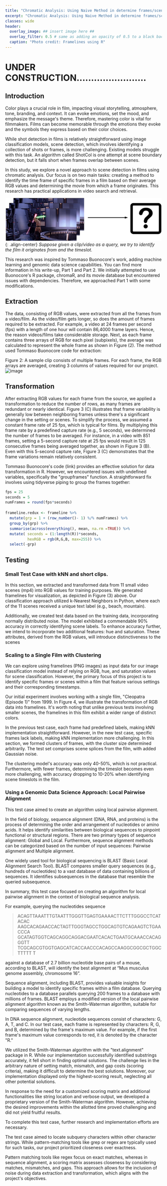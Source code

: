 ```yaml
---
title: "Chromatic Analysis: Using Naive Method in determine frames/scenes"
excerpt: "Chromatic Analysis: Using Naive Method in determine frames/scenes"
classes: wide
header:
  overlay_image: ## insert image here ##
  overlay_filter: 0.5 # same as adding an opacity of 0.5 to a black background
  caption: "Photo credit: Framelines using R"
---
```


# UNDER CONSTRUCTION........................
## Introduction
Color plays a crucial role in film, impacting visual storytelling, atmosphere, tone, branding, and context. It can evoke emotions, set the mood, and emphasize the message's theme. Therefore, mastering color is vital for filmmakers. Films can become memorable through the emotions they evoke and the symbols they express based on their color choices.

While shot detection in films is relatively straightforward using image classification models, scene detection, which involves identifying a collection of shots or frames, is more challenging. Existing models struggle with this task. An algorithm called ShotCol is one attempt at scene boundary detection, but it falls short when frames overlap between scenes.

In this study, we explore a novel approach to scene detection in films using chromatic analysis. Our focus is on two main tasks: creating a method to identify the time frame of specific frames in a film based on their average RGB values and determining the movie from which a frame originates. This research has practical applications in video search and retrieval.

![image](/assets/images/chromaAnalysis/Picture1.png){: .align-center}
*Suppose given a clip/video as a query, we try to identify the film it originates from and the timeslot.*


This research was inspired by Tommaso Buonocore's work, adding machine learning and genomic data science capabilities. You can find more information in his write-up, Part 1 and Part 2. We initially attempted to use Buonocore's R package, chromaR, and its movie database but encountered issues with dependencies. Therefore, we approached Part 1 with some modifications.



## Extraction  

The data, consisting of RGB values, were extracted from all the frames from a
video/film. As the video/film gets longer, so does the amount of frames required to be extracted.
For example, a video at 24 frames per second (fps) with a length of one hour will contain
86,4000 frame layers. Hence, the reason videos/films take considerable storage. Next, as each
frame contains three arrays of RGB for each pixel (subpixels), the average was calculated to
represent the whole frame as shown in Figure (2). The method used Tommaso Buonocore code for extraction:

<script src="https://gist.github.com/detsutut/5c252a4c9b62a7073a1b2c949e6e1acd.js"></script>

Figure 2: A sample clip consists of multiple frames. For each frame, the RGB arrays are averaged, creating 3 columns of values required for our project.
![image](https://github.com/JustinGausin/JustinGausin.github.io/assets/48871396/64be68ec-c057-4ca9-9085-8ce10b7459f0)


## Transformation  
After extracting RGB values for each frame from the source, we applied a transformation to reduce the number of rows, as many frames are redundant or nearly identical. Figure 3 (C) illustrates that frame variability is generally low between neighboring frames unless there's a significant change in the setting or scenes. To simplify the process, we assumed a constant frame rate of 25 fps, which is typical for films. By multiplying this frame rate by a predefined capture rate (e.g., 5 seconds), we determined the number of frames to be averaged. For instance, in a video with 851 frames, setting a 5-second capture rate at 25 fps would result in 125 consecutive frames being averaged together, as shown in Figure 3 (B). Even with this 5-second capture rate, Figure 3 (C) demonstrates that the frame variations remain relatively consistent.

Tommaso Buonocore's code (link) provides an effective solution for data transformation in R. However, we encountered issues with undefined variables, specifically the "groupframes" function. A straightforward fix involves using tidyverse piping to group the frames together:

``` R
fps = 25                
seconds = 5
numFrames = round(fps*seconds)
 
frameline.redux <- frameline %>%
  mutate(grp = 1 + (row_number()- 1) %/% numFrames) %>%
  group_by(grp) %>%
  summarise(across(everything(), mean, na.rm =TRUE)) %>% 
  mutate( seconds = (1:length(R))*seconds,
          hexRGB = rgb(R,G,B, max=255)) %>%
  select(-grp)

```

## Testing  

### Small Test Case with kNN and short clips.  

In this section, we extracted and transformed data from 11 small video scenes (mp4) into RGB values for training purposes. We generated framelines for visualization, as depicted in Figure (3) above. Our classification approach utilized k-Nearest Neighbors in Python, where each of the 11 scenes received a unique text label (e.g., beach, mountain).

Additionally, we created test data based on the training data, incorporating normally distributed noise. The model exhibited a commendable 90% accuracy in correctly identifying scene labels. To enhance accuracy further, we intend to incorporate two additional features: hue and saturation. These attributes, derived from the RGB values, will introduce distinctiveness to the scenes


### Scaling to a Single Film with Clustering  
We can explore using framelines (PNG images) as input data for our image classification model instead of relying on RGB, hue, and saturation values for scene classification. However, the primary focus of this project is to identify specific frames or scenes within a film that feature various settings and their corresponding timestamps.

Our initial experiment involves working with a single film, "Cleopatra (Episode 1)" from 1999. In Figure 4, we illustrate the transformation of RGB data into framelines. It's worth noting that unlike previous tests involving smaller scenes, the framelines in this film exhibit a wider range of distinct colors. 


In the previous test case, each frame had predefined labels, making kNN implementation straightforward. However, in the new test case, specific frames lack labels, making kNN implementation more challenging. In this section, we formed clusters of frames, with the cluster size determined arbitrarily. The test set comprises scene splices from the film, with added Gaussian noise.

The clustering model's accuracy was only 40-50%, which is not practical. Furthermore, with fewer frames, determining the timeslot becomes even more challenging, with accuracy dropping to 10-20% when identifying scene timeslots in the film.

### Using a Genomic Data Science Approach: Local Pairwise Alignment  

This test case aimed to create an algorithm using local pairwise alignment.

In the field of biology, sequence alignment (DNA, RNA, and proteins) is the process of determining the order and arrangement of nucleotides or amino acids. It helps identify similarities between biological sequences to pinpoint functional or structural regions. There are two primary types of sequence alignment: Global and Local. Furthermore, sequence alignment methods can be categorized based on the number of input sequences: Pairwise alignment and Multiple alignment.

One widely used tool for biological sequencing is BLAST (Basic Local Alignment Search Tool). BLAST compares smaller query sequences (e.g., hundreds of nucleotides) to a vast database of data containing billions of sequences. It identifies subsequences in the database that resemble the queried subsequence.

In summary, this test case focused on creating an algorithm for local pairwise alignment in the context of biological sequence analysis.

For example, querying the nucleotides sequence

> ACAGTTAAATTTGTAATTTGGGTTGAGTGAAAACTTCTTTGGGCCTCATACAC
AAGCACAGAACCACTAGTTGGGTAGCCTGGCAGTGTCAGAAGTCTGAACCCA
GCATAGTGGTCAGCAGGCAGGACGAATCACACTGAATGCAAACCACAGGGTT
TCGCAGCGTGGTGAGCATCACCAACCCACAGCCAAGGCGGCGCTGGCTTTTT
T  

against a database of 2.7 billion nucleotide base pairs of a mouse, according to BLAST, will
identify the best alignment at “Mus musculus genome assembly, chromosome 16”.  

Sequence alignment, including BLAST, provides valuable insights for building a model to identify specific frames within a film database. Querying nucleotides to a database parallels querying 200 frames to a database with millions of frames. BLAST employs a modified version of the local pairwise alignment algorithm known as the Smith-Waterman algorithm, suitable for comparing sequences of varying lengths.

In DNA sequence alignment, nucleotide sequences consist of characters: G, A, T, and C. In our test case, each frame is represented by characters: R, G, and B, determined by the frame's maximum value. For example, if the first frame's maximum value corresponds to red, it is denoted by the character "R."

We utilized the Smith-Waterman algorithm with the "text.alignment" package in R. While our implementation successfully identified substrings accurately, it fell short in finding optimal solutions. The challenge lies in the arbitrary nature of setting match, mismatch, and gap costs (scoring criteria), making it difficult to determine the best solutions. Moreover, our implementation displayed only the highest-scoring result, neglecting all other potential solutions.

In response to the need for a customized scoring matrix and additional functionalities like string location and verbose output, we developed a proprietary version of the Smith-Waterman algorithm. However, achieving the desired improvements within the allotted time proved challenging and did not yield fruitful results.

To complete this test case, further research and implementation efforts are necessary.

The test case aimed to locate subquery characters within other character strings. While pattern-matching tools like grep or regex are typically used for such tasks, our project prioritized closeness over exactness.

Pattern matching tools like regex focus on exact matches, whereas in sequence alignment, a scoring matrix assesses closeness by considering matches, mismatches, and gaps. This approach allows for the inclusion of noise during data extraction and transformation, which aligns with the project's objectives.
